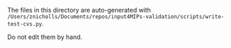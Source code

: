 The files in this directory are auto-generated with `/Users/znicholls/Documents/repos/input4MIPs-validation/scripts/write-test-cvs.py`.

Do not edit them by hand.
